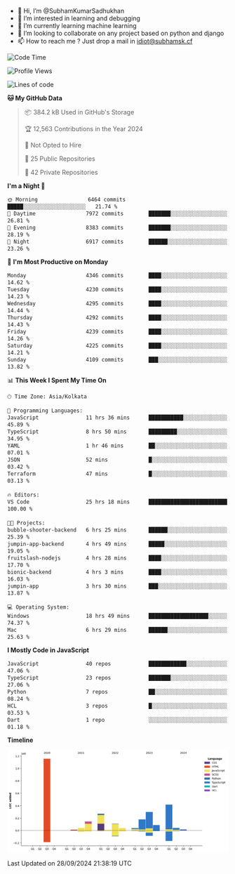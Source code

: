 - 👋 Hi, I’m @SubhamKumarSadhukhan
- 👀 I’m interested in learning and debugging
- 🌱 I’m currently learning machine learning
- 💞️ I’m looking to collaborate on any project based on python and django
- 📫 How to reach me ?
      Just drop a mail in idiot@subhamsk.cf

<!---
SubhamKumarSadhukhan/SubhamKumarSadhukhan is a ✨ special ✨ repository because its `README.md` (this file) appears on your GitHub profile.
You can click the Preview link to take a look at your changes.
--->


<!--START_SECTION:waka-->
![Code Time](http://img.shields.io/badge/Code%20Time-2%2C548%20hrs%2019%20mins-blue)

![Profile Views](http://img.shields.io/badge/Profile%20Views-7-blue)

![Lines of code](https://img.shields.io/badge/From%20Hello%20World%20I%27ve%20Written-2.8%20million%20lines%20of%20code-blue)

**🐱 My GitHub Data** 

> 📦 384.2 kB Used in GitHub's Storage 
 > 
> 🏆 12,563 Contributions in the Year 2024
 > 
> 🚫 Not Opted to Hire
 > 
> 📜 25 Public Repositories 
 > 
> 🔑 42 Private Repositories 
 > 
**I'm a Night 🦉** 

```text
🌞 Morning                6464 commits        █████░░░░░░░░░░░░░░░░░░░░   21.74 % 
🌆 Daytime                7972 commits        ███████░░░░░░░░░░░░░░░░░░   26.81 % 
🌃 Evening                8383 commits        ███████░░░░░░░░░░░░░░░░░░   28.19 % 
🌙 Night                  6917 commits        ██████░░░░░░░░░░░░░░░░░░░   23.26 % 
```
📅 **I'm Most Productive on Monday** 

```text
Monday                   4346 commits        ████░░░░░░░░░░░░░░░░░░░░░   14.62 % 
Tuesday                  4230 commits        ████░░░░░░░░░░░░░░░░░░░░░   14.23 % 
Wednesday                4295 commits        ████░░░░░░░░░░░░░░░░░░░░░   14.44 % 
Thursday                 4292 commits        ████░░░░░░░░░░░░░░░░░░░░░   14.43 % 
Friday                   4239 commits        ████░░░░░░░░░░░░░░░░░░░░░   14.26 % 
Saturday                 4225 commits        ████░░░░░░░░░░░░░░░░░░░░░   14.21 % 
Sunday                   4109 commits        ███░░░░░░░░░░░░░░░░░░░░░░   13.82 % 
```


📊 **This Week I Spent My Time On** 

```text
🕑︎ Time Zone: Asia/Kolkata

💬 Programming Languages: 
JavaScript               11 hrs 36 mins      ███████████░░░░░░░░░░░░░░   45.89 % 
TypeScript               8 hrs 50 mins       █████████░░░░░░░░░░░░░░░░   34.95 % 
YAML                     1 hr 46 mins        ██░░░░░░░░░░░░░░░░░░░░░░░   07.01 % 
JSON                     52 mins             █░░░░░░░░░░░░░░░░░░░░░░░░   03.42 % 
Terraform                47 mins             █░░░░░░░░░░░░░░░░░░░░░░░░   03.13 % 

🔥 Editors: 
VS Code                  25 hrs 18 mins      █████████████████████████   100.00 % 

🐱‍💻 Projects: 
bubble-shooter-backend   6 hrs 25 mins       ██████░░░░░░░░░░░░░░░░░░░   25.39 % 
jumpin-app-backend       4 hrs 49 mins       █████░░░░░░░░░░░░░░░░░░░░   19.05 % 
fruitslash-nodejs        4 hrs 28 mins       ████░░░░░░░░░░░░░░░░░░░░░   17.70 % 
bionic-backend           4 hrs 3 mins        ████░░░░░░░░░░░░░░░░░░░░░   16.03 % 
jumpin-app               3 hrs 30 mins       ███░░░░░░░░░░░░░░░░░░░░░░   13.87 % 

💻 Operating System: 
Windows                  18 hrs 49 mins      ███████████████████░░░░░░   74.37 % 
Mac                      6 hrs 29 mins       ██████░░░░░░░░░░░░░░░░░░░   25.63 % 
```

**I Mostly Code in JavaScript** 

```text
JavaScript               40 repos            ████████████░░░░░░░░░░░░░   47.06 % 
TypeScript               23 repos            ███████░░░░░░░░░░░░░░░░░░   27.06 % 
Python                   7 repos             ██░░░░░░░░░░░░░░░░░░░░░░░   08.24 % 
HCL                      3 repos             █░░░░░░░░░░░░░░░░░░░░░░░░   03.53 % 
Dart                     1 repo              ░░░░░░░░░░░░░░░░░░░░░░░░░   01.18 % 
```



**Timeline**

![Lines of Code chart](https://raw.githubusercontent.com/SubhamKumarSadhukhan/SubhamKumarSadhukhan/main/assets/bar_graph.png)


 Last Updated on 28/09/2024 21:38:19 UTC
<!--END_SECTION:waka-->
